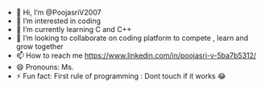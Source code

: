 - 👋 Hi, I’m @PoojasriV2007
- 👀 I’m interested in coding
- 🌱 I’m currently learning C and C++
- 💞️ I’m looking to collaborate on coding platform to compete , learn and grow together
- 📫 How to reach me https://www.linkedin.com/in/poojasri-v-5ba7b5312/
- 😄 Pronouns: Ms.
- ⚡ Fun fact: First rule of programming : Dont touch if it works 😂

<!---
PoojasriV2007/PoojasriV2007 is a ✨ special ✨ repository because its `README.md` (this file) appears on your GitHub profile.
You can click the Preview link to take a look at your changes.
--->
